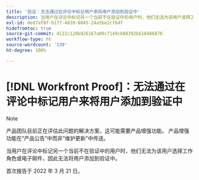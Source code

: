 ```yaml
---
title: '验证：无法通过在评论中标记用户来将用户添加到验证中'
description: 当用户在评论中标记另一个当前不在验证中的用户时，他们无法为该用户选择工作角色或电子邮件，因此无法将用户添加到验证中。
exl-id: 0ed7af8f-b177-4839-8045-24a5be2c764f
hidefromtoc: true
source-git-commit: d122c128b926167a00c7149cb88392b618486876
workflow-type: ht
source-wordcount: '139'
ht-degree: 100%

---
```


# [!DNL Workfront Proof]：无法通过在评论中标记用户来将用户添加到验证中

>[!NOTE]
>
>产品团队目前正在评估此问题的解决方案，这可能需要产品增强功能。 产品增强功能在“产品公告”中而非“维护更新”中传送。

当用户在评论中标记另一个当前不在验证中的用户时，他们无法为该用户选择工作角色或电子邮件，因此无法将用户添加到验证中。

首次报告于 2022 年 3 月 21 日。

